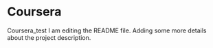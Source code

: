 # Coursera
Coursera_test
I am editing the README file. Adding some more details about the project description.
